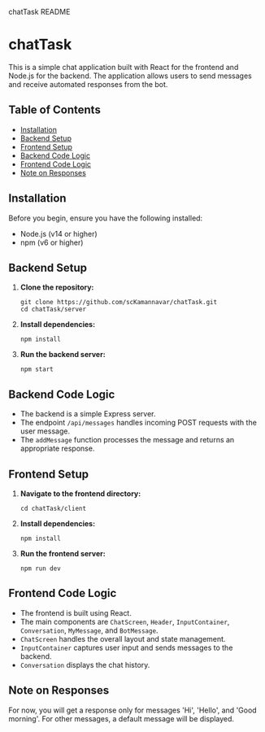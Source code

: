   chatTask README

chatTask
========

This is a simple chat application built with React for the frontend and Node.js for the backend. The application allows users to send messages and receive automated responses from the bot.

Table of Contents
-----------------

*   [Installation](#installation)
*   [Backend Setup](#backend-setup)
*   [Frontend Setup](#frontend-setup)
*   [Backend Code Logic](#backend-code-logic)
*   [Frontend Code Logic](#frontend-code-logic)
*   [Note on Responses](#note-on-responses)

Installation
------------

Before you begin, ensure you have the following installed:

*   Node.js (v14 or higher)
*   npm (v6 or higher)

Backend Setup
-------------

1.  **Clone the repository:**
    
        git clone https://github.com/scKamannavar/chatTask.git
        cd chatTask/server
                    
    
2.  **Install dependencies:**
    
        npm install
    
3.  **Run the backend server:**
    
        npm start
    

Backend Code Logic
------------------

*   The backend is a simple Express server.
*   The endpoint `/api/messages` handles incoming POST requests with the user message.
*   The `addMessage` function processes the message and returns an appropriate response.

Frontend Setup
--------------

1.  **Navigate to the frontend directory:**
    
        cd chatTask/client
    
2.  **Install dependencies:**
    
        npm install
    
3.  **Run the frontend server:**
    
        npm run dev
    

Frontend Code Logic
-------------------

*   The frontend is built using React.
*   The main components are `ChatScreen`, `Header`, `InputContainer`, `Conversation`, `MyMessage`, and `BotMessage`.
*   `ChatScreen` handles the overall layout and state management.
*   `InputContainer` captures user input and sends messages to the backend.
*   `Conversation` displays the chat history.

Note on Responses
-----------------

For now, you will get a response only for messages 'Hi', 'Hello', and 'Good morning'. For other messages, a default message will be displayed.

